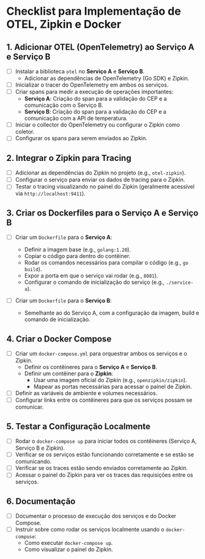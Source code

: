 # Checklist para Implementação de OTEL, Zipkin e Docker

## 1. **Adicionar OTEL (OpenTelemetry) ao Serviço A e Serviço B**
- [ ] Instalar a biblioteca `otel` no **Serviço A** e **Serviço B**.
	- Adicionar as dependências de OpenTelemetry (Go SDK) e Zipkin.
- [ ] Inicializar o tracer do OpenTelemetry em ambos os serviços.
- [ ] Criar spans para medir a execução de operações importantes:
	- **Serviço A**: Criação do span para a validação do CEP e a comunicação com o Serviço B.
	- **Serviço B**: Criação do span para a validação do CEP e a comunicação com a API de temperatura.
- [ ] Iniciar o collector do OpenTelemetry ou configurar o Zipkin como coletor.
- [ ] Configurar os spans para serem enviados ao Zipkin.

## 2. **Integrar o Zipkin para Tracing**
- [ ] Adicionar as dependências do Zipkin no projeto (e.g., `otel-zipkin`).
- [ ] Configurar o serviço para enviar os dados de tracing para o Zipkin.
- [ ] Testar o tracing visualizando no painel do Zipkin (geralmente acessível via `http://localhost:9411`).

## 3. **Criar os Dockerfiles para o Serviço A e Serviço B**
- [ ] Criar um `Dockerfile` para o **Serviço A**:
	- Definir a imagem base (e.g., `golang:1.20`).
	- Copiar o código para dentro do contêiner.
	- Rodar os comandos necessários para compilar o código (e.g., `go build`).
	- Expor a porta em que o serviço vai rodar (e.g., `8081`).
	- Configurar o comando de inicialização do serviço (e.g., `./service-a`).

- [ ] Criar um `Dockerfile` para o **Serviço B**:
	- Semelhante ao do Serviço A, com a configuração da imagem, build e comando de inicialização.

## 4. **Criar o Docker Compose**
- [ ] Criar um `docker-compose.yml` para orquestrar ambos os serviços e o Zipkin.
	- Definir os contêineres para o **Serviço A** e **Serviço B**.
	- Definir um contêiner para o **Zipkin**:
		- Usar uma imagem oficial do Zipkin (e.g., `openzipkin/zipkin`).
		- Mapear as portas necessárias para acessar o painel de Zipkin.
- [ ] Definir as variáveis de ambiente e volumes necessários.
- [ ] Configurar links entre os contêineres para que os serviços possam se comunicar.

## 5. **Testar a Configuração Localmente**
- [ ] Rodar o `docker-compose up` para iniciar todos os contêineres (Serviço A, Serviço B e Zipkin).
- [ ] Verificar se os serviços estão funcionando corretamente e se estão se comunicando.
- [ ] Verificar se os traces estão sendo enviados corretamente ao Zipkin.
- [ ] Acessar o painel do Zipkin para ver os traces das requisições entre os serviços.

## 6. **Documentação**
- [ ] Documentar o processo de execução dos serviços e do Docker Compose.
- [ ] Instruir sobre como rodar os serviços localmente usando o `docker-compose`:
	- Como executar `docker-compose up`.
	- Como visualizar o painel do Zipkin.
